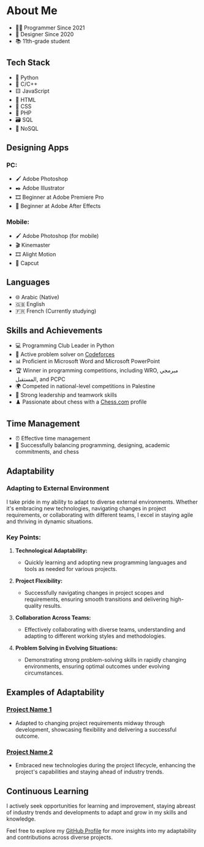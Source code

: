 # About Me

- 👨‍💻 Programmer Since 2021
- 🎨 Designer Since 2020
- 📚 11th-grade student

## Tech Stack

- 🐍 Python
- 🔵 C/C++
- 🟨 JavaScript
- 🍊 HTML
- 🎨 CSS
- 🐘 PHP
- 🗃️ SQL
- 📄 NoSQL

## Designing Apps

### PC:
- 🖌️ Adobe Photoshop
- ✒️ Adobe Illustrator
- 🎞️ Beginner at Adobe Premiere Pro
- 🎥 Beginner at Adobe After Effects

### Mobile:
- 🖌️ Adobe Photoshop (for mobile)
- 🎬 Kinemaster
- 🎞️ Alight Motion
- 🎥 Capcut

## Languages

- 🌐 Arabic (Native)
- 🇬🇧 English
- 🇫🇷 French (Currently studying)

## Skills and Achievements

- 💻 Programming Club Leader in Python
- 🚀 Active problem solver on [Codeforces](https://codeforces.com/profile/secret2023)
- 📊 Proficient in Microsoft Word and Microsoft PowerPoint
- 🏆 Winner in programming competitions, including WRO, مبرمجي المستقبل, and PCPC
- 🌍 Competed in national-level competitions in Palestine
- 🤝 Strong leadership and teamwork skills
- ♟️ Passionate about chess with a [Chess.com](https://www.chess.com/member/ayanokoji-kiotaka) profile

## Time Management

- ⏰ Effective time management
- 📅 Successfully balancing programming, designing, academic commitments, and chess

## Adaptability

### Adapting to External Environment

I take pride in my ability to adapt to diverse external environments. Whether it's embracing new technologies, navigating changes in project requirements, or collaborating with different teams, I excel in staying agile and thriving in dynamic situations.

### Key Points:

1. **Technological Adaptability:**
   - Quickly learning and adopting new programming languages and tools as needed for various projects.

2. **Project Flexibility:**
   - Successfully navigating changes in project scopes and requirements, ensuring smooth transitions and delivering high-quality results.

3. **Collaboration Across Teams:**
   - Effectively collaborating with diverse teams, understanding and adapting to different working styles and methodologies.

4. **Problem Solving in Evolving Situations:**
   - Demonstrating strong problem-solving skills in rapidly changing environments, ensuring optimal outcomes under evolving circumstances.

## Examples of Adaptability

### [Project Name 1](https://github.com/yourusername/project1)

- Adapted to changing project requirements midway through development, showcasing flexibility and delivering a successful outcome.

### [Project Name 2](https://github.com/yourusername/project2)

- Embraced new technologies during the project lifecycle, enhancing the project's capabilities and staying ahead of industry trends.

## Continuous Learning

I actively seek opportunities for learning and improvement, staying abreast of industry trends and developments to adapt and grow in my skills and knowledge.

Feel free to explore my [GitHub Profile](https://github.com/yourusername) for more insights into my adaptability and contributions across diverse projects.
